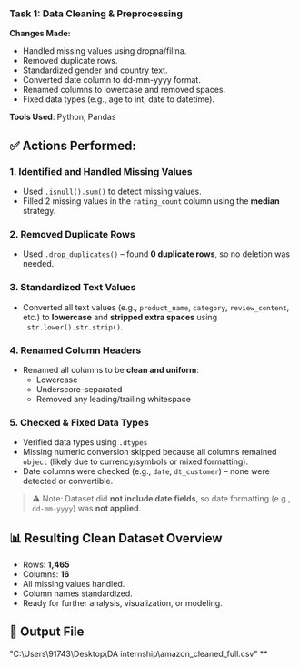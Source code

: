### Task 1: Data Cleaning & Preprocessing

**Changes Made:**
- Handled missing values using dropna/fillna.
- Removed duplicate rows.
- Standardized gender and country text.
- Converted date column to dd-mm-yyyy format.
- Renamed columns to lowercase and removed spaces.
- Fixed data types (e.g., age to int, date to datetime).

**Tools Used**: Python, Pandas

## ✅ Actions Performed:

### 1. Identified and Handled Missing Values
- Used `.isnull().sum()` to detect missing values.
- Filled 2 missing values in the `rating_count` column using the **median** strategy.

### 2. Removed Duplicate Rows
- Used `.drop_duplicates()` – found **0 duplicate rows**, so no deletion was needed.

### 3. Standardized Text Values
- Converted all text values (e.g., `product_name`, `category`, `review_content`, etc.) to **lowercase** and **stripped extra spaces** using `.str.lower().str.strip()`.

### 4. Renamed Column Headers
- Renamed all columns to be **clean and uniform**:
  - Lowercase
  - Underscore-separated
  - Removed any leading/trailing whitespace

### 5. Checked & Fixed Data Types
- Verified data types using `.dtypes`
- Missing numeric conversion skipped because all columns remained `object` (likely due to currency/symbols or mixed formatting).
- Date columns were checked (e.g., `date`, `dt_customer`) – none were detected or convertible.

> ⚠️ Note: Dataset did **not include date fields**, so date formatting (e.g., `dd-mm-yyyy`) was **not applied**.

## 📊 Resulting Clean Dataset Overview

- Rows: **1,465**
- Columns: **16**
- All missing values handled.
- Column names standardized.
- Ready for further analysis, visualization, or modeling.

## 📂 Output File
"C:\Users\91743\Desktop\DA internship\amazon_cleaned_full.csv"
**
